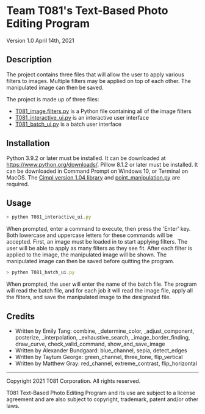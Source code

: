 # Team T081's Text-Based Photo Editing Program
Version 1.0 April 14th, 2021

Description
--------------------
The project contains three files that will allow the user to apply various filters to images. Multiple filters may be applied on top of each other. The manipulated image can then be saved.

The project is made up of three files:
- [T081_image.filters.py](https://github.com/emilyxtang/text-based-photo-editing/blob/main/T081_image_filters.py) is a Python file containing all of the image filters
- [T081_interactive_ui.py](https://github.com/emilyxtang/text-based-photo-editing/blob/main/T081_interactive_ui.py) is an interactive user interface
- [T081_batch_ui.py](https://github.com/emilyxtang/text-based-photo-editing/blob/main/T081_interactive_ui.py) is a batch user interface

Installation
--------------------
Python 3.9.2 or later must be installed. It can be downloaded at https://www.python.org/downloads/. Pillow 8.1.2 or later must be installed. It can be downloaded in Command Prompt on Windows 10, or Terminal on MacOS. The [Cimpl version 1.04 library](https://github.com/emilyxtang/text-based-photo-editing/blob/main/Cimpl.py) and [point_manipulation.py](https://github.com/emilyxtang/text-based-photo-editing/blob/main/point_manipulation.py) are required.

Usage
--------------------
```js
> python T081_interactive_ui.py
```
When prompted, enter a command to execute, then press the 'Enter' key. Both
lowercase and uppercase letters for these commands will be accepted. First, an
image must be loaded in to start applying filters. The user will be able to
apply as many filters as they see fit. After each filter is applied to the image,
the manipulated image will be shown. The manipulated image can then be saved
before quitting the program.

```js
> python T081_batch_ui.py
```
When prompted, the user will enter the name of the batch file. The program will read the batch file, and for each job it will read the image file, apply all the filters, and save the manipulated image to the designated file.

Credits
--------------------
- Written by Emily Tang: combine, _determine_color, _adjust_component, posterize, _interpolation, _exhaustive_search, _image_border_finding, draw_curve, check_valid_command, show_and_save_image
- Written by Alexander Bundgaard: blue_channel, sepia, detect_edges
- Written by Taytum George: green_channel, three_tone, flip_vertical
- Written by Matthew Gray: red_channel, extreme_contrast, flip_horizontal

--------------------

Copyright 2021 T081 Corporation. All rights reserved.

T081 Text-Based Photo Editing Program and its use are subject to a license
agreement and are also subject to copyright, trademark, patent and/or other
laws.
